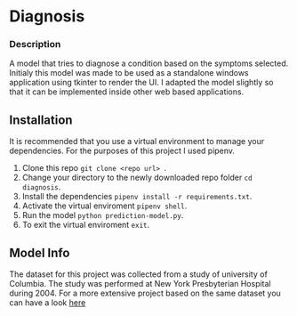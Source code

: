 # Diagnosis

### Description
A model that tries to diagnose a condition based on the symptoms selected. 
Initialy this model was made to be used as a standalone windows application using tkinter to render the UI.
I adapted the model slightly so that it can be implemented inside other web based applications.

## Installation
It is recommended that you use a virtual environment to manage your dependencies.
For the purposes of this project I used pipenv.

1. Clone this repo `git clone <repo url> `.
2. Change your directory to the newly downloaded repo folder `cd diagnosis`.
3. Install the dependencies  `pipenv install -r requirements.txt`.
4. Activate the virtual enviroment `pipenv shell`.
5. Run the model `python prediction-model.py`.
6. To exit the virtual enviroment `exit`.

## Model Info
The dataset for this project was collected from a study of university of Columbia.
The study was performed at New York Presbyterian Hospital during 2004.
 For a more extensive project based on the same dataset you can have a look [here](https://github.com/Lovely-Professional-University-CSE/int247-machine-learning-project-2020-kem031-sudhanshu)